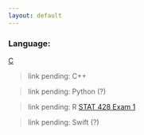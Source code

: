 ```yaml
---
layout: default
---
```


### Language: 
[C](./c-projects.html)

> link pending: C++

> link pending: Python (?)

> link pending: R
[STAT 428 Exam 1](https://github.com/AdamTKoy/r-projects)


> link pending: Swift (?)
